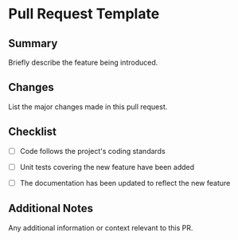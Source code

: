 # Pull Request Template

## Summary

Briefly describe the feature being introduced.

## Changes

List the major changes made in this pull request.

## Checklist

- [ ] Code follows the project's coding standards

- [ ] Unit tests covering the new feature have been added

- [ ] The documentation has been updated to reflect the new feature

## Additional Notes

Any additional information or context relevant to this PR.
